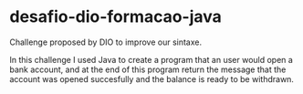 # desafio-dio-formacao-java

Challenge proposed by DIO to improve our sintaxe.

In this challenge I used Java to create a program that an user would open a bank account,
and at the end of this program return the message that the account was opened succesfully and
the balance is ready to be withdrawn.
